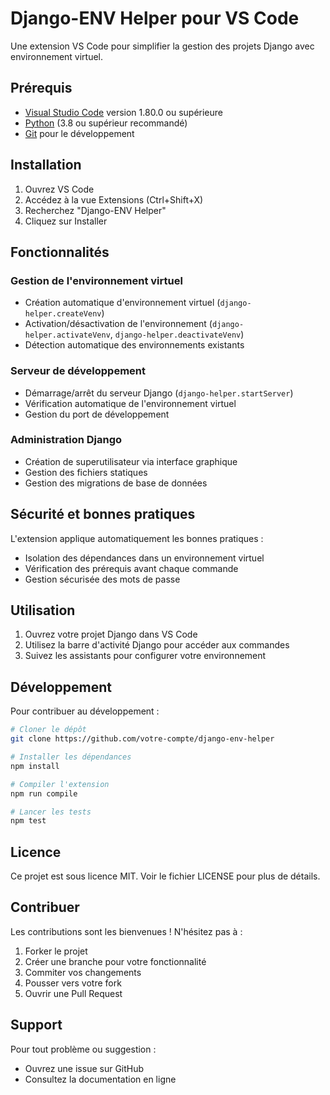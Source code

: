 # Django-ENV Helper pour VS Code

Une extension VS Code pour simplifier la gestion des projets Django avec environnement virtuel.

## Prérequis

- [Visual Studio Code](https://code.visualstudio.com/) version 1.80.0 ou supérieure
- [Python](https://www.python.org/) (3.8 ou supérieur recommandé)
- [Git](https://git-scm.com/) pour le développement

## Installation

1. Ouvrez VS Code
2. Accédez à la vue Extensions (Ctrl+Shift+X)
3. Recherchez "Django-ENV Helper"
4. Cliquez sur Installer

## Fonctionnalités

### Gestion de l'environnement virtuel
- Création automatique d'environnement virtuel (`django-helper.createVenv`)
- Activation/désactivation de l'environnement (`django-helper.activateVenv`, `django-helper.deactivateVenv`)
- Détection automatique des environnements existants

### Serveur de développement
- Démarrage/arrêt du serveur Django (`django-helper.startServer`)
- Vérification automatique de l'environnement virtuel
- Gestion du port de développement

### Administration Django
- Création de superutilisateur via interface graphique
- Gestion des fichiers statiques
- Gestion des migrations de base de données

## Sécurité et bonnes pratiques

L'extension applique automatiquement les bonnes pratiques :
- Isolation des dépendances dans un environnement virtuel
- Vérification des prérequis avant chaque commande
- Gestion sécurisée des mots de passe

## Utilisation 

1. Ouvrez votre projet Django dans VS Code
2. Utilisez la barre d'activité Django pour accéder aux commandes
3. Suivez les assistants pour configurer votre environnement

## Développement

Pour contribuer au développement :

```bash
# Cloner le dépôt
git clone https://github.com/votre-compte/django-env-helper

# Installer les dépendances
npm install

# Compiler l'extension
npm run compile

# Lancer les tests
npm test
```

## Licence

Ce projet est sous licence MIT. Voir le fichier LICENSE pour plus de détails.

## Contribuer

Les contributions sont les bienvenues ! N'hésitez pas à :

1. Forker le projet
2. Créer une branche pour votre fonctionnalité
3. Commiter vos changements
4. Pousser vers votre fork
5. Ouvrir une Pull Request

## Support

Pour tout problème ou suggestion :
- Ouvrez une issue sur GitHub
- Consultez la documentation en ligne